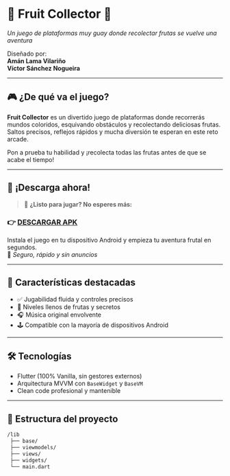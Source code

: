 # 🍓 **Fruit Collector** 🍌
*Un juego de plataformas muy guay donde recolectar frutas se vuelve una aventura*

Diseñado por:  
**Amán Lama Vilariño**  
**Víctor Sánchez Nogueira**

---

## 🎮 ¿De qué va el juego?

**Fruit Collector** es un divertido juego de plataformas donde recorrerás mundos coloridos, esquivando obstáculos y recolectando deliciosas frutas. Saltos precisos, reflejos rápidos y mucha diversión te esperan en este reto arcade.

Pon a prueba tu habilidad y ¡recolecta todas las frutas antes de que se acabe el tiempo!

---

## 📲 ¡Descarga ahora!

> 🚀 **¿Listo para jugar? No esperes más:**

### 👉 [**DESCARGAR APK**](./downloads/fruit_collector.apk)

Instala el juego en tu dispositivo Android y empieza tu aventura frutal en segundos.  
🔐 *Seguro, rápido y sin anuncios*

---

## 🧪 Características destacadas

- ✅ Jugabilidad fluida y controles precisos
- 🍉 Niveles llenos de frutas y secretos
- 🎧 Música original envolvente
- 🕹️ Compatible con la mayoría de dispositivos Android

---

## 🛠️ Tecnologías

- Flutter (100% Vanilla, sin gestores externos)
- Arquitectura MVVM con `BaseWidget` y `BaseVM`
- Clean code profesional y mantenible

---

## 📂 Estructura del proyecto

```bash
/lib
 ├── base/
 ├── viewmodels/
 ├── views/
 ├── widgets/
 └── main.dart
